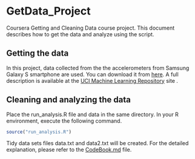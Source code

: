 # GetData_Project
Coursera Getting and Cleaning Data course project.
This document describes how to get the data and analyze using the script.

## Getting the data

In this project, data collected from the the accelerometers from Samsung Galaxy S smartphone are used.
You can download it from [here](https://d396qusza40orc.cloudfront.net/getdata%2Fprojectfiles%2FUCI%20HAR%20Dataset.zip).
A full description is available at the
[UCI Machine Learning Repository](http://archive.ics.uci.edu/ml/datasets/Human+Activity+Recognition+Using+Smartphones) site .

## Cleaning and analyzing the data
Place the run_analysis.R file and data in the same directory.
In your R environment, execute the following command.
```r
source("run_analysis.R")
```
Tidy data sets files data.txt and data2.txt will be created.
For the detailed explanation, please refer to the
[CodeBook.md](https://github.com/soshim/GetData_Project/blob/master/CodeBook.md) file.
